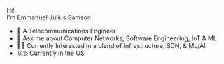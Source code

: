Hi!  
I'm Emmanuel Julius Samson  
- 📡 A Telecommunications Engineer
- 💬 Ask me about Computer Networks, Software Engineering, IoT & ML
- 👨‍💻 Currently Interested in a blend of Infrastructure, SDN, & ML/AI
- 🇺🇸 Currently in the US
